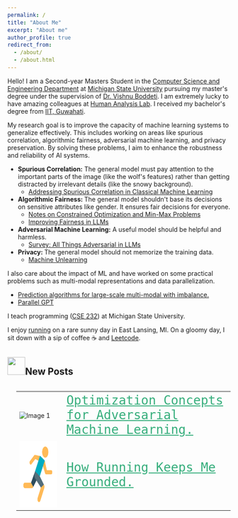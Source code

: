 ```yaml
---
permalink: /
title: "About Me"
excerpt: "About me"
author_profile: true
redirect_from: 
  - /about/
  - /about.html
---
```

Hello! I am a Second-year Masters Student in the [Computer Science and Engineering Department](http://www.cse.msu.edu) at [Michigan State University](http://www.msu.edu/) pursuing my master's degree under the supervision of [Dr. Vishnu Boddeti](http://vishnu.boddeti.net/). I am extremely lucky to have amazing colleagues at [Human Analysis Lab](https://hal.cse.msu.edu/). I received my bachelor's degree from [IIT, Guwahati](https://www.iitg.ac.in/). 

My research goal is to improve the capacity of machine learning systems to generalize effectively. 
This includes working on areas like spurious correlation, algorithmic fairness, adversarial machine learning, and privacy preservation. By solving these problems, I aim to enhance the robustness and reliability of AI systems. 

- <b>Spurious Correlation:</b> The general model must pay attention to the important parts of the image (like the wolf's features) rather than getting distracted by irrelevant details (like the snowy background).
    - [Addressing Spurious Correlation in Classical Machine Learning](https://sachit3022.github.io/files/Pattern_Recognition.pdf)
- <b>Algorithmic Fairness: </b> The general model shouldn't base its decisions on sensitive attributes like gender. It ensures fair decisions for everyone.
    - [Notes on Constrained Optimization and Min-Max Problems](https://sachit3022.github.io/files/Optimisation.pdf)
    - [Improving Fairness in LLMs](https://sachit3022.github.io/files/Fairness_LLM.pdf)
- <b>Adversarial Machine Learning:</b> A useful model should be helpful and harmless.
   - [Survey: All Things Adversarial in LLMs](https://sachit3022.github.io/blog/)
- <b> Privacy: </b> The general model should not memorize the training data.
    - [Machine Unlearning](https://sachit3022.github.io/files/Unlearning.pdf)

I also care about the impact of ML and have worked on some practical problems such as multi-modal representations and data parallelization. 

- [Prediction algorithms for large-scale multi-modal with imbalance.](https://sachit3022.github.io/blog/)
 - [Parallel GPT](https://github.com/sachit3022/pGPT/blob/master/Report.pdf)

I teach programming ([CSE 232](https://sachit3022.github.io/teaching/2023-fall)) at Michigan State University. 

I enjoy [running](https://sachit3022.github.io/other-blog/posts/running/ ) on a rare sunny day in East Lansing, MI. On a gloomy day, I sit down with a sip of coffee ☕ and [Leetcode](https://leetcode.com/u/sachit3022/).  


<h2><img src="https://sachit3022.github.io/images/image.png" width="40" height="40">New Posts</h2>

<div style="display: flex; align-items: center;">
<div style="margin-left: 20px;">
<table style="border: none;">
<tr style="border: none;">
    <td style="border: none;"><img src="https://sachit3022.github.io/other-blog/posts/adv_opt/IMG_894ED9BDAD53-1.jpeg" alt="Image 1" width="250" height="150"> 
</td>
    <td style="border: none; color:red; font-family:Monospace; font-size:2em;"> <a href="https://sachit3022.github.io/other-blog/posts/adv_opt/ " style="color:#36AE7C;"> Optimization Concepts for Adversarial Machine Learning.</a>  </td>
</tr >
<tr style="border: none;">
    <td style="border: none; "><img src="../images/image-1.png" alt="Image 1" width="250" height="150"></td>
    <td style="border: none; font-family:Monospace; font-size:2em "> <a href="https://sachit3022.github.io/other-blog/posts/running/ " style="color:#36AE7C;">How Running Keeps Me Grounded.</a>  </td>
</tr >

</table>
</div>
</div>
